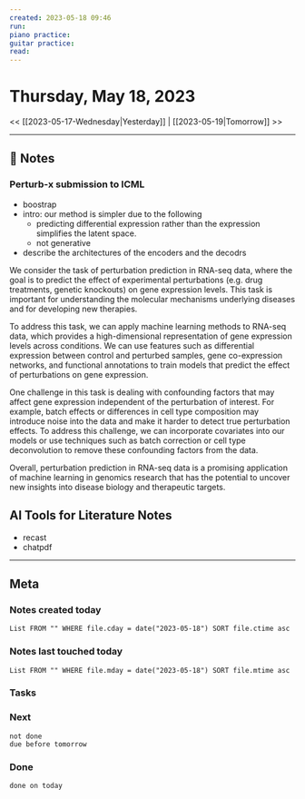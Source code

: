 ```yaml
---
created: 2023-05-18 09:46
run: 
piano practice: 
guitar practice: 
read: 
---
```



# Thursday, May 18, 2023

<< [[2023-05-17-Wednesday|Yesterday]] | [[2023-05-19|Tomorrow]] >>

---

## 📝 Notes

### Perturb-x submission to ICML
- boostrap
- intro: our method is simpler due to the following 
	- predicting differential expression rather than the expression simplifies the latent space.
	- not generative
- describe the architectures of the encoders and the decodrs


We consider the task of perturbation prediction in RNA-seq data, where the goal is to predict the effect of experimental perturbations (e.g. drug treatments, genetic knockouts) on 
gene expression levels. This task is important for understanding 
the molecular mechanisms underlying diseases and for developing 
new therapies. 

To address this task, we can apply machine learning methods 
to RNA-seq data, which provides a high-dimensional representation 
of gene expression levels across conditions. We can use features 
such as differential expression between control and perturbed samples, 
gene co-expression networks, and functional annotations to train models 
that predict the effect of perturbations on gene expression. 

One challenge in this task is dealing with confounding factors that may 
affect gene expression independent of the perturbation of interest. For example, 
batch effects or differences in cell type composition may introduce noise into the data 
and make it harder to detect true perturbation effects. To address this challenge, we can incorporate covariates into our models or use techniques such as batch correction or cell type deconvolution to remove these confounding factors from the data.

Overall, perturbation prediction in RNA-seq data is a promising application of machine learning in genomics research that has the potential to uncover new insights into disease biology and therapeutic targets.






## AI Tools for Literature Notes
- recast
- chatpdf




---
## Meta
### Notes created today
```dataview
List FROM "" WHERE file.cday = date("2023-05-18") SORT file.ctime asc
```

### Notes last touched today
```dataview
List FROM "" WHERE file.mday = date("2023-05-18") SORT file.mtime asc
```



### Tasks

### Next

```tasks
not done 
due before tomorrow
```

### Done

```tasks
done on today
```
